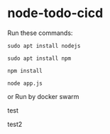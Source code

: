 # node-todo-cicd

Run these commands:


`sudo apt install nodejs`


`sudo apt install npm`


`npm install`

`node app.js`

or Run by docker swarm

test

test2
